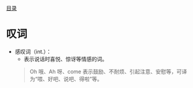 [目录](./README.md)
# 叹词

* 感叹词（int.）：
  * 表示说话时喜悦、惊讶等情感的词。
  > Oh 哦、Ah 呀、come 表示鼓励、不耐烦、引起注意、安慰等，可译为“喂、好吧、说吧、得啦”等。